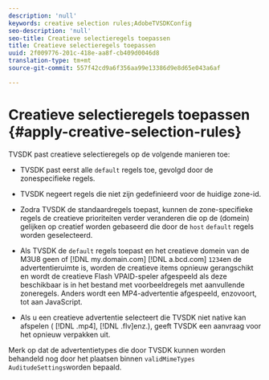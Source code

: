 ```yaml
---
description: 'null'
keywords: creative selection rules;AdobeTVSDKConfig
seo-description: 'null'
seo-title: Creatieve selectieregels toepassen
title: Creatieve selectieregels toepassen
uuid: 2f009776-201c-418e-aa8f-cb409d0046d8
translation-type: tm+mt
source-git-commit: 557f42cd9a6f356aa99e13386d9e8d65e043a6af

---
```



# Creatieve selectieregels toepassen {#apply-creative-selection-rules}

TVSDK past creatieve selectieregels op de volgende manieren toe:

* TVSDK past eerst alle `default` regels toe, gevolgd door de zonespecifieke regels.
* TVSDK negeert regels die niet zijn gedefinieerd voor de huidige zone-id.
* Zodra TVSDK de standaardregels toepast, kunnen de zone-specifieke regels de creatieve prioriteiten verder veranderen die op de (domein) gelijken op creatief worden gebaseerd die door de `host` `default` regels worden geselecteerd.

* Als TVSDK de `default` regels toepast en het creatieve domein van de M3U8 geen of [!DNL my.domain.com] [!DNL a.bcd.com] `1234`en de advertentieruimte is, worden de creatieve items opnieuw gerangschikt en wordt de creatieve Flash VPAID-speler afgespeeld als deze beschikbaar is in het bestand met voorbeeldregels met aanvullende zoneregels. Anders wordt een MP4-advertentie afgespeeld, enzovoort, tot aan JavaScript.

* Als u een creatieve advertentie selecteert die TVSDK niet native kan afspelen ( [!DNL .mp4], [!DNL .flv]enz.), geeft TVSDK een aanvraag voor het opnieuw verpakken uit.

Merk op dat de advertentietypes die door TVSDK kunnen worden behandeld nog door het plaatsen binnen `validMimeTypes` `AuditudeSettings`worden bepaald.